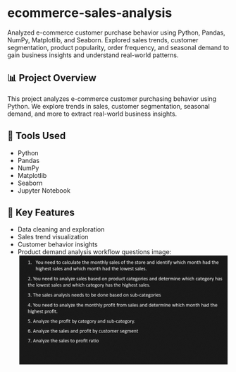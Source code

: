 # ecommerce-sales-analysis
Analyzed e-commerce customer purchase behavior using Python, Pandas, NumPy, Matplotlib, and Seaborn. Explored sales trends, customer segmentation, product popularity, order frequency, and seasonal demand to gain business insights and understand real-world patterns.
## 📊 Project Overview
This project analyzes e-commerce customer purchasing behavior using Python. We explore trends in sales, customer segmentation, seasonal demand, and more to extract real-world business insights.

## 🧰 Tools Used
- Python
- Pandas
- NumPy
- Matplotlib
- Seaborn
- Jupyter Notebook

## 🎯 Key Features
- Data cleaning and exploration
- Sales trend visualization
- Customer behavior insights
- Product demand analysis
workflow questions image:
![Workflow](images/workflow_questions.jpeg)
